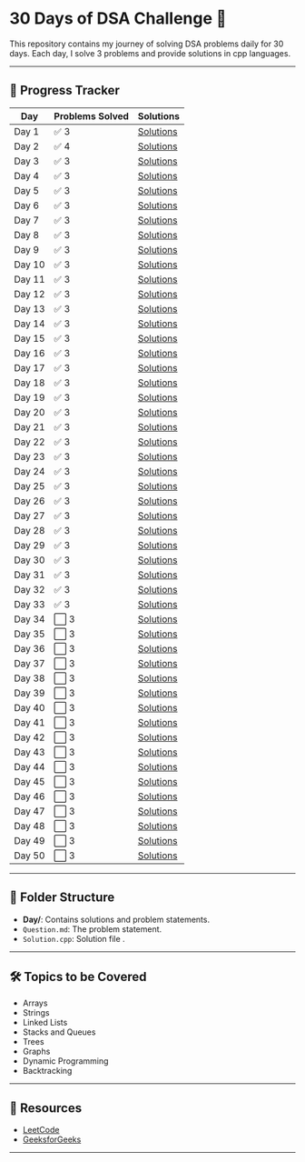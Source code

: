 # 30 Days of DSA Challenge 🚀

This repository contains my journey of solving DSA problems daily for 30 days. Each day, I solve 3 problems and provide solutions in cpp languages.

---

## 🚧 Progress Tracker

| Day    | Problems Solved | Solutions            |
| ------ | --------------- | -------------------- |
| Day 1  | ✅ 3            | [Solutions](./DAY1)  |
| Day 2  | ✅ 4            | [Solutions](./DAY2)  |
| Day 3  | ✅ 3            | [Solutions](./DAY3)  |
| Day 4  | ✅ 3            | [Solutions](./DAY4)  |
| Day 5  | ✅ 3            | [Solutions](./DAY5)  |
| Day 6  | ✅ 3            | [Solutions](./DAY6)  |
| Day 7  | ✅ 3            | [Solutions](./DAY7)  |
| Day 8  | ✅ 3            | [Solutions](./DAY8)  |
| Day 9  | ✅ 3            | [Solutions](./DAY9)  |
| Day 10 | ✅ 3            | [Solutions](./DAY10) |
| Day 11 | ✅ 3            | [Solutions](./DAY11) |
| Day 12 | ✅ 3            | [Solutions](./DAY12) |
| Day 13 | ✅ 3            | [Solutions](./DAY13) |
| Day 14 | ✅ 3            | [Solutions](./DAY14) |
| Day 15 | ✅ 3            | [Solutions](./DAY15) |
| Day 16 | ✅ 3            | [Solutions](./DAY16) |
| Day 17 | ✅ 3            | [Solutions](./DAY17) |
| Day 18 | ✅ 3            | [Solutions](./DAY18) |
| Day 19 | ✅ 3            | [Solutions](./DAY19) |
| Day 20 | ✅ 3            | [Solutions](./DAY20) |
| Day 21 | ✅ 3            | [Solutions](./DAY21) |
| Day 22 | ✅ 3            | [Solutions](./DAY22) |
| Day 23 | ✅ 3            | [Solutions](./DAY23) |
| Day 24 | ✅ 3            | [Solutions](./DAY24) |
| Day 25 | ✅ 3            | [Solutions](./DAY25) |
| Day 26 | ✅ 3            | [Solutions](./DAY26) |
| Day 27 | ✅ 3            | [Solutions](./DAY27) |
| Day 28 | ✅ 3            | [Solutions](./DAY28) |
| Day 29 | ✅ 3            | [Solutions](./DAY29) |
| Day 30 | ✅ 3            | [Solutions](./DAY30) |
| Day 31 | ✅ 3            | [Solutions](./DAY31) |
| Day 32 | ✅ 3            | [Solutions](./DAY32) |
| Day 33 | ✅ 3            | [Solutions](./DAY33) |
| Day 34 | ⬜ 3            | [Solutions](./DAY34) |
| Day 35 | ⬜ 3            | [Solutions](./DAY35) |
| Day 36 | ⬜ 3            | [Solutions](./DAY36) |
| Day 37 | ⬜ 3            | [Solutions](./DAY37) |
| Day 38 | ⬜ 3            | [Solutions](./DAY38) |
| Day 39 | ⬜ 3            | [Solutions](./DAY39) |
| Day 40 | ⬜ 3            | [Solutions](./DAY40) |
| Day 41 | ⬜ 3            | [Solutions](./DAY41) |
| Day 42 | ⬜ 3            | [Solutions](./DAY42) |
| Day 43 | ⬜ 3            | [Solutions](./DAY43) |
| Day 44 | ⬜ 3            | [Solutions](./DAY44) |
| Day 45 | ⬜ 3            | [Solutions](./DAY45) |
| Day 46 | ⬜ 3            | [Solutions](./DAY46) |
| Day 47 | ⬜ 3            | [Solutions](./DAY47) |
| Day 48 | ⬜ 3            | [Solutions](./DAY48) |
| Day 49 | ⬜ 3            | [Solutions](./DAY49) |
| Day 50 | ⬜ 3            | [Solutions](./DAY50) |

---

## 📂 Folder Structure

- **Day/**: Contains solutions and problem statements.
- `Question.md`: The problem statement.
- `Solution.cpp`: Solution file .

---

## 🛠️ Topics to be Covered

- Arrays
- Strings
- Linked Lists
- Stacks and Queues
- Trees
- Graphs
- Dynamic Programming
- Backtracking

---

## 🔗 Resources

- [LeetCode](https://leetcode.com/)
- [GeeksforGeeks](https://www.geeksforgeeks.org/)

---
